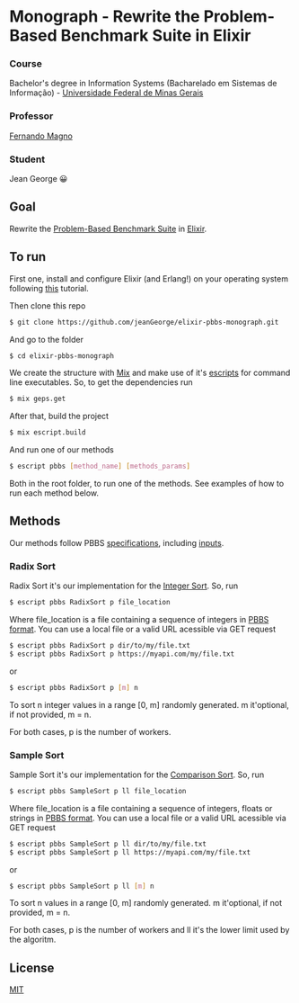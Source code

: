 # Monograph - Rewrite the Problem-Based Benchmark Suite in Elixir
### Course
Bachelor's degree in Information Systems (Bacharelado em Sistemas de Informação) - [Universidade Federal de Minas Gerais](https://ufmg.br/)

### Professor 
[Fernando Magno](https://homepages.dcc.ufmg.br/~fernando/)

### Student
Jean George 😀

## Goal

Rewrite the [Problem-Based Benchmark Suite](https://www.cs.cmu.edu/~pbbs/benchmarks.html) in [Elixir](https://elixir-lang.org/).


## To run
First one, install and configure Elixir (and Erlang!) on your operating system following [this](https://elixir-lang.org/install.html) tutorial.

Then clone this repo
```bash
$ git clone https://github.com/jeanGeorge/elixir-pbbs-monograph.git
```
And go to the folder
```bash
$ cd elixir-pbbs-monograph
```
We create the structure with [Mix](https://hexdocs.pm/mix/Mix.html) and make use of it's [escripts](https://hexdocs.pm/mix/master/Mix.Tasks.Escript.Build.html) for command line executables. So, to get the dependencies run
```bash
$ mix geps.get
```
After that, build the project
```bash
$ mix escript.build
```
And run one of our methods
```bash
$ escript pbbs [method_name] [methods_params]
```
Both in the root folder, to run one of the methods. See examples of how to run each method below.

## Methods
Our methods follow PBBS [specifications](https://www.cs.cmu.edu/~pbbs/benchmarks.html), including [inputs](https://www.cs.cmu.edu/~pbbs/inputs.html).

### Radix Sort
Radix Sort it's our implementation for the [Integer Sort](https://www.cs.cmu.edu/~pbbs/benchmarks/integerSort.html). So, run
```bash
$ escript pbbs RadixSort p file_location
```
Where file_location is a file containing a sequence of integers in [PBBS format](https://www.cs.cmu.edu/~pbbs/benchmarks/sequenceIO.html). You can use a local file or a valid URL acessible via GET request
```bash
$ escript pbbs RadixSort p dir/to/my/file.txt
$ escript pbbs RadixSort p https://myapi.com/my/file.txt
```
or
```bash
$ escript pbbs RadixSort p [m] n
```
To sort n integer values in a range [0, m] randomly generated. m it'optional, if not provided, m = n.

For both cases, p is the number of workers.

### Sample Sort
Sample Sort it's our implementation for the [Comparison Sort](https://www.cs.cmu.edu/~pbbs/benchmarks/comparisonSort.html). So, run
```bash
$ escript pbbs SampleSort p ll file_location
```
Where file_location is a file containing a sequence of integers, floats or strings in [PBBS format](https://www.cs.cmu.edu/~pbbs/benchmarks/sequenceIO.html). You can use a local file or a valid URL acessible via GET request
```bash
$ escript pbbs SampleSort p ll dir/to/my/file.txt
$ escript pbbs SampleSort p ll https://myapi.com/my/file.txt
```
or
```bash
$ escript pbbs SampleSort p ll [m] n
```
To sort n values in a range [0, m] randomly generated. m it'optional, if not provided, m = n.

For both cases, p is the number of workers and ll it's the lower limit used by the algoritm.


## License

[MIT](LICENSE)
